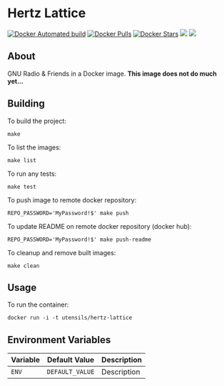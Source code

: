 # Hertz Lattice

 [![Docker Automated build](https://img.shields.io/docker/automated/utensils/hertz-lattice.svg)](https://hub.docker.com/r/utensils/hertz-lattice/) [![Docker Pulls](https://img.shields.io/docker/pulls/utensils/hertz-lattice.svg)](https://hub.docker.com/r/utensils/hertz-lattice/) [![Docker Stars](https://img.shields.io/docker/stars/utensils/hertz-lattice.svg)](https://hub.docker.com/r/utensils/hertz-lattice/) [![](https://images.microbadger.com/badges/image/utensils/hertz-lattice.svg)](https://microbadger.com/images/utensils/hertz-lattice "Get your own image badge on microbadger.com") [![](https://images.microbadger.com/badges/version/utensils/hertz-lattice.svg)](https://microbadger.com/images/utensils/hertz-lattice "Get your own version badge on microbadger.com")  


## About

GNU Radio & Friends in a Docker image. **This image does not do much yet...**

## Building

To build the project:
```shell
make
```

To list the images:
```shell
make list
```

To run any tests:
```shell
make test
```

To push image to remote docker repository:
```shell
REPO_PASSWORD='MyPassword!$' make push
```

To update README on remote docker repository (docker hub):

```shell
REPO_PASSWORD='MyPassword!$' make push-readme
```

To cleanup and remove built images:
```shell
make clean
```

## Usage

To run the container:
```shell
docker run -i -t utensils/hertz-lattice
```


## Environment Variables


| Variable | Default Value   | Description |
| -------- | --------------- | ----------- |
| `ENV`    | `DEFAULT_VALUE` | Description |

